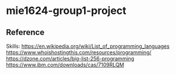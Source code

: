 # mie1624-group1-project

## Reference
Skills:
https://en.wikipedia.org/wiki/List_of_programming_languages
https://www.whoishostingthis.com/resources/programming/
https://dzone.com/articles/big-list-256-programming
https://www.ibm.com/downloads/cas/7109RLQM
